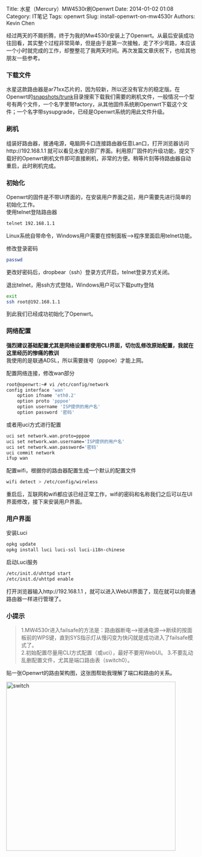 Title: 水星（Mercury）MW4530r刷Openwrt
Date: 2014-01-02 01:08
Category: IT笔记
Tags: openwrt
Slug: install-openwrt-on-mw4530r
Authors: Kevin Chen

经过两天的不屑折腾，终于为我的Mw4530r安装上了Openwrt。从最后安装成功往回看，其实整个过程非常简单，但是由于是第一次接触，走了不少弯路，本应该一个小时就完成的工作，却整整花了我两天时间。再次发篇文章庆祝下，也给其他朋友一些参考。


### 下载文件
水星这款路由器是ar71xx芯片的，因为较新，所以还没有官方的稳定版。在Openwrt的[snapshots/trunk][1]目录搜索下载我们需要的刷机文件，一般情况一个型号有两个文件，一个名字里带factory，从其他固件系统刷Openwrt下载这个文件；一个名字带sysupgrade，已经是Openwrt系统的用此文件升级。

### 刷机
组装好路由器，接通电源，电脑网卡口连接路由器任意Lan口，打开浏览器访问http://192.168.1.1 就可以看见水星的原厂界面。利用原厂固件的升级功能，提交下载好的Openwrt刷机文件即可直接刷机，非常的方便。稍等片刻等待路由器自动重启，此时刷机完成。

<!--more-->

### 初始化
Openwrt的固件是不带UI界面的，在安装用户界面之前，用户需要先进行简单的初始化工作。    
使用telnet登陆路由器
```bash
telnet 192.168.1.1
```
Linux系统自带命令，Windows用户需要在控制面板-->程序里面启用telnet功能。

修改登录密码
```bash
passwd
```
更改好密码后，dropbear（ssh）登录方式开启，telnet登录方式关闭。

退出telnet，用ssh方式登陆，Windows用户可以下载putty登陆
```bash
exit
ssh root@192.168.1.1
```
到此我们已经成功初始化了Openwrt。

### 网络配置
**强烈建议基础配置尤其是网络设置都使用CLI界面，切勿乱修改原始配置，我就在这里经历的惨痛的教训**  
我使用的是联通ADSL，所以需要拨号（pppoe）才能上网。     


配置网络连接，修改wan部分
```bash
root@openwrt:~# vi /etc/config/network
config interface 'wan'
	option ifname 'eth0.2'
	option proto 'pppoe'
	option username 'ISP提供的用户名'
	option password '密码'

```
或者用uci方式进行配置
```bash
uci set network.wan.proto=pppoe
uci set network.wan.username='ISP提供的用户名'
uci set network.wan.password='密码'
uci commit network
ifup wan
```
配置wifi，根据你的路由器配置生成一个默认的配置文件
```bash
wifi detect > /etc/config/wireless
```
重启后，互联网和wifi都应该已经正常工作，wifi的密码和名称我们之后可以在UI界面修改，接下来安装用户界面。

### 用户界面
安装Luci    
```bash
opkg update
opkg install luci luci-ssl luci-i18n-chinese
```
启动Luci服务
```bash
/etc/init.d/uhttpd start
/etc/init.d/uhttpd enable
```
打开浏览器输入http://192.168.1.1 ，就可以进入WebUI界面了，现在就可以向普通路由器一样进行管理了。

### 小提示
>1.MW4530r进入failsafe的方法是：路由器断电-->接通电源-->断续的按面板前的WPS键，直到SYS指示灯从慢闪变为快闪就是成功进入了failsafe模式了。    
>2.初始配置尽量用CLI方式配置（或uci），最好不要用WebUI。
>3.不要乱动乱删配置文件，尤其是端口路由表（switch0）。

贴一张Openwrt的路由架构图，这张图帮助我理解了端口和路由的关系。      

<img src="http://www.macfreek.nl/memory/images/Linksys_internals.png" title="switch" width="450" />

[1]:http://downloads.openwrt.org/snapshots/trunk/ar71xx/
